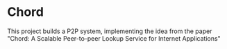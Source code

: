 # Chord
This project builds a P2P system, implementing the idea from the paper "Chord: A Scalable Peer-to-peer Lookup Service for Internet
Applications"
